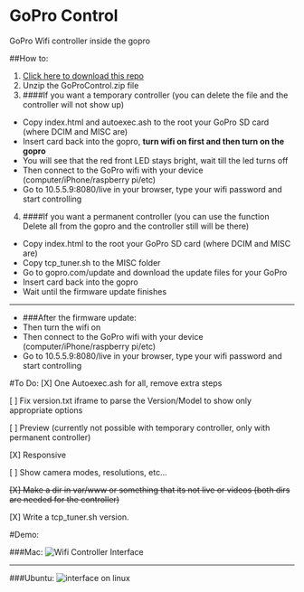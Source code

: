 GoPro Control
=============

GoPro Wifi controller inside the gopro

##How to:

1. [Click here to download this repo](https://github.com/KonradIT/gopro-control/archive/GoProControl.zip)
2. Unzip the GoProControl.zip file
3. ####If you want a temporary controller (you can delete the file and the controller will not show up)
 * Copy index.html and autoexec.ash to the root your GoPro SD card (where DCIM and MISC are)
 * Insert card back into the gopro, **turn wifi on first and then turn on the gopro**
 * You will see that the red front LED stays bright, wait till the led turns off
 * Then connect to the GoPro wifi with your device (computer/iPhone/raspberry pi/etc)
 * Go to 10.5.5.9:8080/live in your browser, type your wifi password and start controlling
4. ####If you want a permanent controller (you can use the function Delete all from the gopro and the controller still will be there)
 * Copy index.html to the root your GoPro SD card (where DCIM and MISC are)
 * Copy tcp_tuner.sh to the MISC folder
 * Go to gopro.com/update and download the update files for your GoPro
 * Insert card back into the gopro
 * Wait until the firmware update finishes

---

 * ###After the firmware update:
 * Then turn the wifi on
 * Then connect to the GoPro wifi with your device (computer/iPhone/raspberry pi/etc)
 * Go to 10.5.5.9:8080/live in your browser, type your wifi password and start controlling

#To Do:
[X] One Autoexec.ash for all, remove extra steps

[ ] Fix version.txt iframe to parse the Version/Model to show only appropriate options

[ ]	Preview (currently not possible with temporary controller, only with permanent controller)

[X] Responsive

[ ] Show camera modes, resolutions, etc... 

~~[X] Make a dir in var/www or something that its not live or videos (both dirs are needed for the controller)~~

[X] Write a tcp_tuner.sh version.



#Demo:

###Mac:
![Wifi Controller Interface](http://i.imgur.com/Bd86u0i.png)

---

###Ubuntu:
![interface on linux](http://i.imgur.com/rdDLCaS.png)
